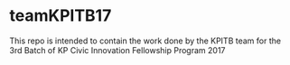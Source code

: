 # teamKPITB17
This repo is intended to contain the work done by the KPITB team for the 3rd Batch of KP Civic Innovation Fellowship Program 2017
